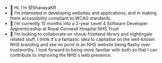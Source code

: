 - 👋 Hi, I’m @ShanayaKR
- 👀 I’m interested in developing websites and applications, and in making them accessibility compliant to WCAG standards.
- 🌱 I’m currently 15 months into a 2-year Level 4 Software Developer Apprenticeship at Royal Cornwall Hospital NHS Trust
- 💞️ I’m looking to collaborate on nhsuk-frontend library and nightingale related stuff. I think it's a fantastic idea to capitalise on the well-known NHS branding and see no point in an NHS website being flashy over trustworthy. I look forward to being more familiar with both so that I can contribute to improving the NHS's web presence.

<!---
ShanayaKR/ShanayaKR is a ✨ special ✨ repository because its `README.md` (this file) appears on your GitHub profile.
You can click the Preview link to take a look at your changes.
--->
